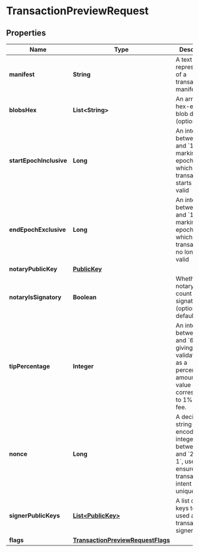 

# TransactionPreviewRequest


## Properties

| Name | Type | Description | Notes |
|------------ | ------------- | ------------- | -------------|
|**manifest** | **String** | A text-representation of a transaction manifest |  |
|**blobsHex** | **List&lt;String&gt;** | An array of hex-encoded blob data (optional) |  [optional] |
|**startEpochInclusive** | **Long** | An integer between &#x60;0&#x60; and &#x60;10^10&#x60;, marking the epoch at which the transaction starts being valid |  |
|**endEpochExclusive** | **Long** | An integer between &#x60;0&#x60; and &#x60;10^10&#x60;, marking the epoch at which the transaction is no longer valid |  |
|**notaryPublicKey** | [**PublicKey**](PublicKey.md) |  |  [optional] |
|**notaryIsSignatory** | **Boolean** | Whether the notary should count as a signatory (optional, default false) |  [optional] |
|**tipPercentage** | **Integer** | An integer between &#x60;0&#x60; and &#x60;65535&#x60;, giving the validator tip as a percentage amount. A value of &#x60;1&#x60; corresponds to 1% of the fee. |  |
|**nonce** | **Long** | A decimal-string-encoded integer between &#x60;0&#x60; and &#x60;2^32 - 1&#x60;, used to ensure the transaction intent is unique. |  |
|**signerPublicKeys** | [**List&lt;PublicKey&gt;**](PublicKey.md) | A list of public keys to be used as transaction signers |  |
|**flags** | [**TransactionPreviewRequestFlags**](TransactionPreviewRequestFlags.md) |  |  |



